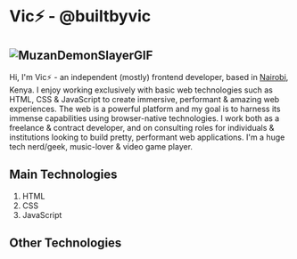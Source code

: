 # Vic⚡ - @builtbyvic
![MuzanDemonSlayerGIF](https://github.com/builtbyvic/builtbyvic/assets/96733556/81c42c86-d099-40a8-81ad-43c2cdc68bbe)
---
Hi, I'm Vic⚡ - an independent (mostly) frontend developer, based in [Nairobi](https://en.wikipedia.org/wiki/Nairobi), Kenya. I enjoy working exclusively with basic web technologies such as HTML, CSS & JavaScript to create immersive, performant & amazing web experiences. The web is a powerful platform and my goal is to harness its immense capabilities using browser-native technologies. I work both as a freelance & contract developer, and on consulting roles for individuals & institutions looking to build pretty, performant web applications. I'm a huge tech nerd/geek, music-lover & video game player.
## Main Technologies
1. HTML
2. CSS
3. JavaScript
## Other Technologies
